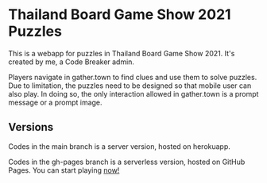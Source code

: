 # Thailand Board Game Show 2021 Puzzles

This is a webapp for puzzles in Thailand Board Game Show 2021. It's created by me, a Code Breaker admin.

Players navigate in gather.town to find clues and use them to solve puzzles. Due to limitation, the puzzles need to be designed so that mobile user can also play. In doing so, the only interaction allowed in gather.town is a prompt message or a prompt image.

## Versions
Codes in the main branch is a server version, hosted on herokuapp. 

Codes in the gh-pages branch is a serverless version, hosted on GitHub Pages. You can start playing [now!](lemononmars.github.io/tbs2021puzzles/)
